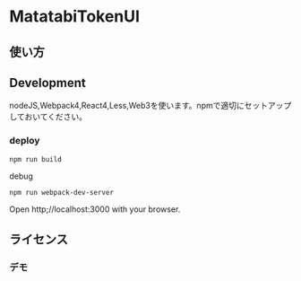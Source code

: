 # MatatabiTokenUI



## 使い方


## Development

nodeJS,Webpack4,React4,Less,Web3を使います。npmで適切にセットアップしておいてください。

### deploy
```
npm run build
```

debug
```
npm run webpack-dev-server
```
Open http;//localhost:3000 with your browser.



## ライセンス


### デモ

